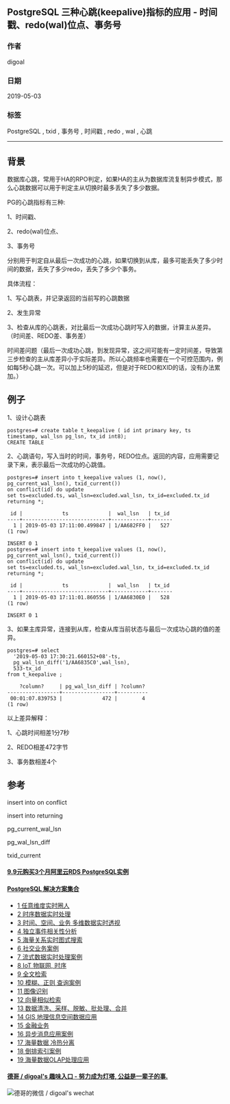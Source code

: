 ## PostgreSQL 三种心跳(keepalive)指标的应用 - 时间戳、redo(wal)位点、事务号  
                                                                                                                                  
### 作者                                                                                                                                  
digoal                                                                                                                                  
                                                                                                                                  
### 日期                                                                                                                                  
2019-05-03                                                                                                                                  
                                                                                                                                  
### 标签                                                                                                                                  
PostgreSQL , txid , 事务号 , 时间戳 , redo , wal , 心跳    
                                                 
----                                                                                                                            
                                                                                                                              
## 背景         
数据库心跳，常用于HA的RPO判定，如果HA的主从为数据库流复制异步模式，那么心跳数据可以用于判定主从切换时最多丢失了多少数据。  
  
PG的心跳指标有三种:  
  
1、时间戳、  
  
2、redo(wal)位点、  
  
3、事务号  
  
分别用于判定自从最后一次成功的心跳，如果切换到从库，最多可能丢失了多少时间的数据，丢失了多少redo，丢失了多少个事务。  
  
具体流程：  
  
1、写心跳表，并记录返回的当前写的心跳数据  
  
2、发生异常  
  
3、检查从库的心跳表，对比最后一次成功心跳时写入的数据，计算主从差异。（时间差、REDO差、事务差）  
  
时间差问题（最后一次成功心跳，到发现异常，这之间可能有一定时间差，导致第三步检查的主从库差异小于实际差异。所以心跳频率也需要在一个可控范围内，例如每5秒心跳一次。可以加上5秒的延迟，但是对于REDO和XID的话，没有办法累加。）  
  
## 例子  
1、设计心跳表  
  
```  
postgres=# create table t_keepalive ( id int primary key, ts timestamp, wal_lsn pg_lsn, tx_id int8);  
CREATE TABLE  
```  
  
2、心跳语句，写入当时的时间，事务号，REDO位点。返回的内容，应用需要记录下来，表示最后一次成功的心跳值。  
  
```  
postgres=# insert into t_keepalive values (1, now(), pg_current_wal_lsn(), txid_current())   
on conflict(id) do update   
set ts=excluded.ts, wal_lsn=excluded.wal_lsn, tx_id=excluded.tx_id   
returning *;  
  
 id |             ts             |  wal_lsn   | tx_id   
----+----------------------------+------------+-------  
  1 | 2019-05-03 17:11:00.499847 | 1/AA682FF0 |   527  
(1 row)  
  
INSERT 0 1  
postgres=# insert into t_keepalive values (1, now(), pg_current_wal_lsn(), txid_current())   
on conflict(id) do update   
set ts=excluded.ts, wal_lsn=excluded.wal_lsn, tx_id=excluded.tx_id   
returning *;  
  
 id |             ts             |  wal_lsn   | tx_id   
----+----------------------------+------------+-------  
  1 | 2019-05-03 17:11:01.860556 | 1/AA6830E0 |   528  
(1 row)  
  
INSERT 0 1  
```  
  
3、如果主库异常，连接到从库，检查从库当前状态与最后一次成功心跳的值的差异。  
  
```  
postgres=# select   
  '2019-05-03 17:30:21.660152+08'-ts,   
  pg_wal_lsn_diff('1/AA6835C0',wal_lsn),   
  533-tx_id   
from t_keepalive ;  
  
    ?column?     | pg_wal_lsn_diff | ?column?   
-----------------+-----------------+----------  
 00:01:07.839753 |             472 |        4  
(1 row)  
```  
  
以上差异解释：  
  
1、心跳时间相差1分7秒  
  
2、REDO相差472字节  
  
3、事务数相差4个  
  
## 参考  
insert into on conflict  
  
insert into returning   
  
pg_current_wal_lsn  
  
pg_wal_lsn_diff  
  
txid_current  
    
  
  
  
  
  
  
  
  
  
  
  
  
  
  
  
  
  
  
  
  
  
  
  
  
  
  
  
  
  
  
  
  
  
  
  
  
  
  
  
  
  
  
  
  
  
  
  
  
  
  
  
#### [9.9元购买3个月阿里云RDS PostgreSQL实例](https://www.aliyun.com/database/postgresqlactivity "57258f76c37864c6e6d23383d05714ea")
  
  
#### [PostgreSQL 解决方案集合](https://yq.aliyun.com/topic/118 "40cff096e9ed7122c512b35d8561d9c8")
- [1 任意维度实时圈人](https://yq.aliyun.com/topic/118 "40cff096e9ed7122c512b35d8561d9c8")
- [2 时序数据实时处理](https://yq.aliyun.com/topic/118 "40cff096e9ed7122c512b35d8561d9c8")
- [3 时间、空间、业务 多维数据实时透视](https://yq.aliyun.com/topic/118 "40cff096e9ed7122c512b35d8561d9c8")
- [4 独立事件相关性分析](https://yq.aliyun.com/topic/118 "40cff096e9ed7122c512b35d8561d9c8")
- [5 海量关系实时图式搜索](https://yq.aliyun.com/topic/118 "40cff096e9ed7122c512b35d8561d9c8")
- [6 社交业务案例](https://yq.aliyun.com/topic/118 "40cff096e9ed7122c512b35d8561d9c8")
- [7 流式数据实时处理案例](https://yq.aliyun.com/topic/118 "40cff096e9ed7122c512b35d8561d9c8")
- [8 IoT 物联网, 时序](https://yq.aliyun.com/topic/118 "40cff096e9ed7122c512b35d8561d9c8")
- [9 全文检索](https://yq.aliyun.com/topic/118 "40cff096e9ed7122c512b35d8561d9c8")
- [10 模糊、正则 查询案例](https://yq.aliyun.com/topic/118 "40cff096e9ed7122c512b35d8561d9c8")
- [11 图像识别](https://yq.aliyun.com/topic/118 "40cff096e9ed7122c512b35d8561d9c8")
- [12 向量相似检索](https://yq.aliyun.com/topic/118 "40cff096e9ed7122c512b35d8561d9c8")
- [13 数据清洗、采样、脱敏、批处理、合并](https://yq.aliyun.com/topic/118 "40cff096e9ed7122c512b35d8561d9c8")
- [14 GIS 地理信息空间数据应用](https://yq.aliyun.com/topic/118 "40cff096e9ed7122c512b35d8561d9c8")
- [15 金融业务](https://yq.aliyun.com/topic/118 "40cff096e9ed7122c512b35d8561d9c8")
- [16 异步消息应用案例](https://yq.aliyun.com/topic/118 "40cff096e9ed7122c512b35d8561d9c8")
- [17 海量数据 冷热分离](https://yq.aliyun.com/topic/118 "40cff096e9ed7122c512b35d8561d9c8")
- [18 倒排索引案例](https://yq.aliyun.com/topic/118 "40cff096e9ed7122c512b35d8561d9c8")
- [19 海量数据OLAP处理应用](https://yq.aliyun.com/topic/118 "40cff096e9ed7122c512b35d8561d9c8")
  
  
#### [德哥 / digoal's 趣味入口 - 努力成为灯塔, 公益是一辈子的事.](https://github.com/digoal/blog/blob/master/README.md "22709685feb7cab07d30f30387f0a9ae")
  
  
![德哥的微信 / digoal's wechat](../pic/digoal_weixin.jpg "f7ad92eeba24523fd47a6e1a0e691b59")
  
